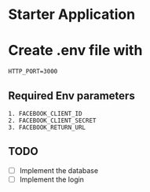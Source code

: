 # Starter Application

# Create .env file with
	HTTP_PORT=3000

## Required Env parameters
    1. FACEBOOK_CLIENT_ID
    2. FACEBOOK_CLIENT_SECRET
    3. FACEBOOK_RETURN_URL
## TODO
- [ ] Implement the database
- [ ] Implement the login
